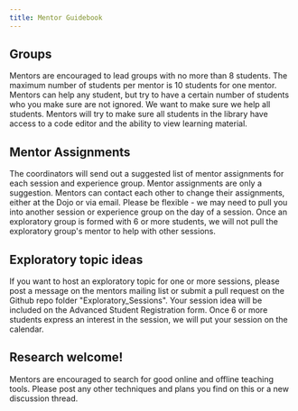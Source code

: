 ```yaml
---
title: Mentor Guidebook
---
```


## Groups
Mentors are encouraged to lead groups with no more than 8 students.  The maximum number of students per mentor is 10 students for one mentor.  Mentors can help any student, but try to have a certain number of students who you make sure are not ignored.  We want to make sure we help all students.  Mentors will try to make sure all students in the library have access to a code editor and the ability to view learning material.


## Mentor Assignments
The coordinators will send out a suggested list of mentor assignments for each session and experience group.  Mentor assignments are only a suggestion.  Mentors can contact each other to change their assignments, either at the Dojo or via email.  Please be flexible - we may need to pull you into another session or experience group on the day of a session.  Once an exploratory group is formed with 6 or more students, we will not pull the exploratory group's mentor to help with other sessions.

## Exploratory topic ideas
If you want to host an exploratory topic for one or more sessions, please post a message on the mentors mailing list or submit a pull request on the Github repo folder "Exploratory_Sessions".  Your session idea will be included on the Advanced Student Registration form.  Once 6 or more students express an interest in the session, we will put your session on the calendar.


## Research welcome!
Mentors are encouraged to search for good online and offline teaching tools.  Please post any other techniques and plans you find on this or a new discussion thread.

